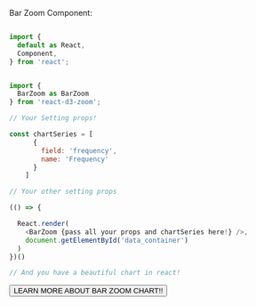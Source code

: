 Bar Zoom Component:

```js

import {
  default as React,
  Component,
} from 'react';


import {
  BarZoom as BarZoom
} from 'react-d3-zoom';

// Your Setting props!

const chartSeries = [
      {
        field: 'frequency',
        name: 'Frequency'
      }
    ]

// Your other setting props

(() => {

  React.render(
    <BarZoom {pass all your props and chartSeries here!} />,
    document.getElementById('data_container')
  )
})()

// And you have a beautiful chart in react!
```

<a href="/zoom/bar">
  <button type="button" class="btn btn-success">LEARN MORE ABOUT BAR ZOOM CHART!!</button>
</a>
